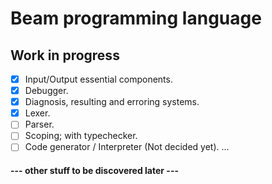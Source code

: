 # Beam programming language

## Work in progress
- [x] Input/Output essential components.
- [x] Debugger.
- [x] Diagnosis, resulting and erroring systems.
- [x] Lexer.
- [ ] Parser.
- [ ] Scoping; with typechecker.
- [ ] Code generator / Interpreter (Not decided yet).
...
#### --- other stuff to be discovered later ---
